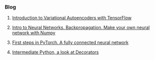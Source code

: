 ### Blog

1. [Introduction to Variational Autoencoders with TensorFlow](https://github.com/FullSimplify/Examples/blob/master/Introduction%20to%20Variational%20Autoencoders_1.ipynb)

2. [Intro to Neural Networks. Backpropagation. Make your own neural network with Numpy](https://github.com/FullSimplify/Examples/blob/master/net_numpy3.ipynb)

3. [First steps in PyTorch. A fully connected neural network](https://github.com/FullSimplify/Examples/blob/master/iris_fcnn_example.ipynb)

4. [Intermediate Python, a look at Decorators](https://github.com/FullSimplify/Examples/blob/master/Decorators.ipynb)
